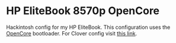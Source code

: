 # HP EliteBook 8570p OpenCore
Hackintosh config for my HP EliteBook. This configuration uses the [OpenCore][opencore] bootloader. For Clover config visit [this link][clover-config].

[opencore]: https://github.com/acidanthera/OpenCorePkg/blob/master/LICENSE.txt
[clover-config]: https://github.com/RehabMan/HP-ProBook-4x30s-DSDT-Patch
